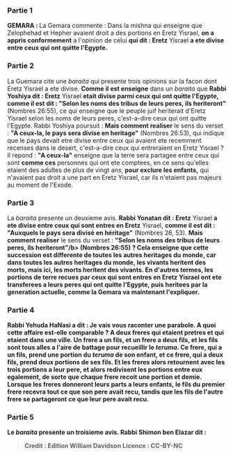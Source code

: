 
### Partie 1
<strong>GEMARA : </strong>La Gemara commente : Dans la mishna qui enseigne que Zelophehad et Hepher avaient droit a des portions en Eretz Yisrael, <b>on a appris conformement</b> a l'opinion de celui <b>qui dit : Eretz</b> Yisrael <b>a ete divise entre ceux qui ont quitte l'Egypte.</b>

### Partie 2
La Guemara cite une <i>baraita</i> qui presente trois opinions sur la facon dont Eretz Yisrael a ete divise. <b>Comme il est enseigne</b> dans un <i>baraita</i> que <b>Rabbi Yoshiya dit : Eretz</b> Yisrael <b>etait divise parmi ceux qui ont quitte l'Egypte, comme il est dit : "Selon les noms des tribus de leurs peres, ils heriteront"</b> (Nombres 26:55), ce qui enseigne que le peuple juif heriterait d'Eretz Yisrael selon les noms de leurs peres, c'est-a-dire ceux qui ont quitte l'Egypte. Rabbi Yoshiya poursuit : <b>Mais comment realiser</b> le sens du verset : <b>"A ceux-la, le pays sera divise en heritage"</b> (Nombres 26:53), qui indique que le pays devait etre divise entre ceux qui avaient ete recemment recenses dans le desert, c'est-a-dire ceux qui entreraient en Eretz Yisrael ? Il repond : <b>"A ceux-la"</b> enseigne que la terre sera partagee entre ceux qui sont <b>comme ces</b> personnes qui ont ete comptees, en ce sens qu'elles etaient des adultes de plus de vingt ans, <b>pour exclure les enfants,</b> qui n'avaient pas droit a une part en Eretz Yisrael, car ils n'etaient pas majeurs au moment de l'Exode.

### Partie 3
La <i>baraita</i> presente un deuxieme avis. <b>Rabbi Yonatan dit : Eretz</b> Yisrael <b>a ete divise entre ceux qui sont entres en Eretz</b> Yisrael, <b>comme il est dit : "Auxquels le pays sera divisé en héritage"</b> (Nombres 26, 53). <b>Mais comment realiser</b> le sens du verset : <b>"Selon les noms des tribus de leurs peres, ils heriteront"/b> (Nombres 26:55) ? Cela enseigne que <b>cette succession est differente de toutes</b> les autres <b>heritages du monde, car</b> dans <b>toutes</b> les autres <b>heritages du monde,</b> les <b>vivants heritent</b> des <b>morts, mais ici, les morts heritent</b> des <b>vivants. </b> En d'autres termes, les portions de terre recues par ceux qui sont entres en Eretz Yisrael ont ete transferees a leurs peres qui ont quitte l'Egypte, puis heritees par la generation actuelle, comme la Gemara va maintenant l'expliquer.

### Partie 4
<b>Rabbi</b> Yehuda HaNasi <b>a dit : Je vais vous raconter une parabole. A quoi cette affaire est-elle comparable ? A deux freres</b> qui etaient <b>pretres</b> et <b>qui etaient dans une ville. Un</b> frere <b>a un fils, et un</b> frere <b>a deux fils, et</b> les fils sont tous <b>alles a l'aire de battage</b> pour recueillir le <i>teruma</i>. <b>Ce</b> frere, <b>qui a un fils, prend une portion</b> du <i>teruma</i> de son enfant, <b>et ce</b> frere, <b>qui a deux fils, prend deux portions</b> de ses fils. <b>Et</b> les freres alors <b>retournent</b> avec les trois portions <b>a leur pere, et</b> alors <b>redivisent</b> les portions entre eux <b>egalement,</b> de sorte que chaque frere recoit une portion et demie. Lorsque les freres donneront leurs parts a leurs enfants, le fils du premier frere recevra tout ce que son pere avait recu, tandis que les fils de l'autre frere se partageront ce que leur pere avait recu.

### Partie 5
Le <i>baraita</i> presente un troisieme avis. <b>Rabbi Shimon ben Elazar dit :</b>

>Credit : Edition William Davidson
>Licence : CC-BY-NC